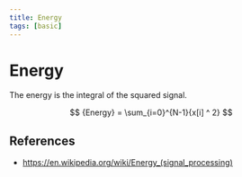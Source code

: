 ```yaml
---
title: Energy
tags: [basic]
---
```


# Energy

The energy is the integral of the squared signal.

$$
{Energy} = \sum_{i=0}^{N-1}{x[i] ^ 2}
$$

## References

- https://en.wikipedia.org/wiki/Energy_(signal_processing)
